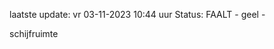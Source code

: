 laatste update: 
vr 03-11-2023 10:44   uur 
Status: FAALT - geel - 
<div class="service Y">schijfruimte</div>